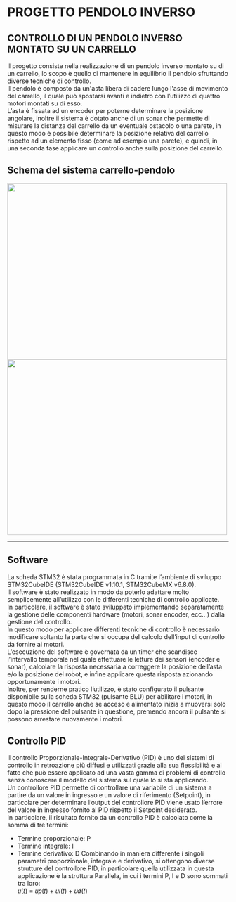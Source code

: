 # PROGETTO PENDOLO INVERSO

## CONTROLLO DI UN PENDOLO INVERSO MONTATO SU UN CARRELLO

Il progetto consiste nella realizzazione di un pendolo inverso montato su di un carrello, lo scopo è quello di 
mantenere in equilibrio il pendolo sfruttando diverse tecniche di controllo. \
Il pendolo è composto da un'asta libera di cadere lungo l'asse di movimento del carrello, il quale può 
spostarsi avanti e indietro con l’utilizzo di quattro motori montati su di esso. \
L’asta è fissata ad un encoder per poterne determinare la posizione angolare, inoltre il sistema è dotato 
anche di un sonar che permette di misurare la distanza del carrello da un eventuale ostacolo o una parete, 
in questo modo è possibile determinare la posizione relativa del carrello rispetto ad un elemento fisso
(come ad esempio una parete), e quindi, in una seconda fase applicare un controllo anche sulla posizione 
del carrello. 

## Schema del sistema carrello-pendolo
<a href="1"><img src="https://github.com/DavideOlivieri/Progetto-pendolo-inverso-controllo-PID-/assets/83114199/4956e1ca-0d9b-49f6-ba42-27272d0bd540" height="400" width="500" ></a> 
<a href="1"><img src="https://github.com/DavideOlivieri/Progetto-pendolo-inverso-controllo-PID-/assets/83114199/fa4ceac8-003e-4e9b-b4f7-05e8eab0e83a" height="400" width="500" ></a> 

***

## Software 

La scheda STM32 è stata programmata in C tramite l’ambiente di sviluppo STM32CubeIDE (STM32CubeIDE
v1.10.1, STM32CubeMX v6.8.0). \
Il software è stato realizzato in modo da poterlo adattare molto semplicemente all’utilizzo con le differenti 
tecniche di controllo applicate. \
In particolare, il software è stato sviluppato implementando separatamente la gestione delle componenti 
hardware (motori, sonar encoder, ecc…) dalla gestione del controllo. \
In questo modo per applicare differenti tecniche di controllo è necessario modificare soltanto la parte che 
si occupa del calcolo dell’input di controllo da fornire ai motori. \
L’esecuzione del software è governata da un timer che scandisce l’intervallo temporale nel quale effettuare 
le letture dei sensori (encoder e sonar), calcolare la risposta necessaria a correggere la posizione dell’asta 
e/o la posizione del robot, e infine applicare questa risposta azionando opportunamente i motori. \
Inoltre, per renderne pratico l’utilizzo, è stato configurato il pulsante disponibile sulla scheda STM32
(pulsante BLU) per abilitare i motori, in questo modo il carrello anche se acceso e alimentato inizia a 
muoversi solo dopo la pressione del pulsante in questione, premendo ancora il pulsante si possono 
arrestare nuovamente i motori. 

## Controllo PID

Il controllo Proporzionale-Integrale-Derivativo (PID) è uno dei sistemi di controllo in retroazione più diffusi e 
utilizzati grazie alla sua flessibilità e al fatto che può essere applicato ad una vasta gamma di problemi di 
controllo senza conoscere il modello del sistema sul quale lo si sta applicando. \
Un controllore PID permette di controllare una variabile di un sistema a partire da un valore in ingresso e 
un valore di riferimento (Setpoint), in particolare per determinare l’output del controllore PID viene usato 
l’errore del valore in ingresso fornito al PID rispetto il Setpoint desiderato. \
In particolare, il risultato fornito da un controllo PID è calcolato come la somma di tre termini:
- Termine proporzionale: P
- Termine integrale: I
- Termine derivativo: D
Combinando in maniera differente i singoli parametri proporzionale, integrale e derivativo, si ottengono 
diverse strutture del controllore PID, in particolare quella utilizzata in questa applicazione è la struttura 
Parallela, in cui i termini P, I e D sono sommati tra loro: \
𝑢(𝑡) = 𝑢𝑝(𝑡) + 𝑢𝑖(𝑡) + 𝑢𝑑(𝑡)



